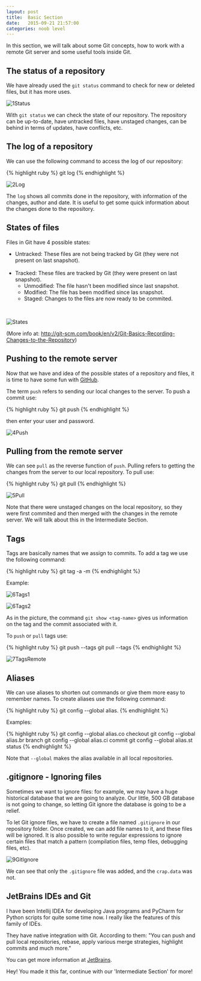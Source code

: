 ```yaml
---
layout: post
title:  Basic Section
date:   2015-09-21 21:57:00
categories: noob level
---
```


In this section, we will talk about some Git concepts, how to work with a remote Git server and some useful tools inside Git.

<h2>The status of a repository</h2>

We have already used the `git status` command to check for new or deleted files, but it has more uses.

![1Status](/assets/basic/1Status.png)

With `git status` we can check the state of our repository. The repository can be up-to-date, have untracked files, have unstaged changes, can be behind in terms of updates, have conflicts, etc.

<h2>The log of a repository</h2>

We can use the following command to access the log of our repository:

{% highlight ruby %}
git log
{% endhighlight %}

![2Log](/assets/basic/2Log.png)

The `log` shows all commits done in the repository, with information of the changes, author and date. It is useful to get some quick information about the changes done to the repository.

<h2>States of files</h2>

Files in Git have 4 possible states:
<ul>
	<li>
		Untracked: These files are not being tracked by Git (they were not present on last snapshot).
	</li>
	<br>
	<li>
		Tracked: These files are tracked by Git (they were present on last snapshot).
		<ul>
			<li>Unmodified: The file hasn't been modified since last snapshot.</li>
			<li>Modified: The file has been modified since las snapshot.</li>
			<li>Staged: Changes to the files are now ready to be commited.</li>
		</ul>
	</li>
</ul>
<br>

![States](/assets/lifecycle.png)

(More info at: http://git-scm.com/book/en/v2/Git-Basics-Recording-Changes-to-the-Repository)

<h2>Pushing to the remote server</h2>

Now that we have and idea of the possible states of a repository and files, it is time to have some fun with [GitHub][github].

The term `push` refers to sending our local changes to the server. To push a commit use:

{% highlight ruby %}
git push
{% endhighlight %}

then enter your user and password.

![4Push](/assets/basic/4Push.png)

<h2>Pulling from the remote server</h2>

We can see `pull` as the reverse function of `push`. Pulling refers to getting the changes from the server to our local repository. To pull use:

{% highlight ruby %}
git pull
{% endhighlight %}

![5Pull](/assets/basic/5Pull.png)

Note that there were unstaged changes on the local repository, so they were first commited and then merged with the changes in the remote server. We will talk about this in the Intermediate Section.

<h2>Tags</h2>

Tags are basically names that we assign to commits. To add a tag we use the following command:

{% highlight ruby %}
git tag -a <tag-name> -m <description>
{% endhighlight %}

Example:

![6Tags1](/assets/basic/6Tags1.png)

![6Tags2](/assets/basic/6Tags2.png)

As in the picture, the command `git show <tag-name>` gives us information on the tag and the commit associated with it.

To `push` or `pull` tags use:

{% highlight ruby %}
git push --tags
git pull --tags
{% endhighlight %}

![7TagsRemote](/assets/basic/7TagsRemote.png)

<h2>Aliases</h2>

We can use aliases to shorten out commands or give them more easy to remember names. To create aliases use the following command:

{% highlight ruby %}
git config --global alias.<new-alias> <command>
{% endhighlight %}

Examples:

{% highlight ruby %}
git config --global alias.co checkout
git config --global alias.br branch
git config --global alias.ci commit
git config --global alias.st status
{% endhighlight %}

Note that `--global` makes the alias available in all local repositories.

<h2>.gitignore - Ignoring files</h2>

Sometimes we want to ignore files: for example, we may have a huge historical database that we are going to analyze. Our little, 500 GB database is not going to change, so letting Git ignore the database is going to be a relief.

To let Git ignore files, we have to create a file named `.gitignore` in our repository folder. Once created, we can add file names to it, and these files will be ignored. It is also possible to write regular expressions to ignore certain files that match a pattern (compilation files, temp files, debugging files, etc).

![9GitIgnore](/assets/basic/9GitIgnore.png)

We can see that only the `.gitignore` file was added, and the `crap.data` was not.

<h2>JetBrains IDEs and Git</h2>

I have been Intellij IDEA for developing Java programs and PyCharm for Python scripts for quite some time now. I really like the features of this family of IDEs.

They have native integration with Git. According to them: "You can push and pull local repositories, rebase, apply various merge strategies, highlight commits and much more."

You can get more information at [JetBrains][jetbrains].

Hey! You made it this far, continue with our 'Intermediate Section' for more!

[jetbrains]: https://www.jetbrains.com/
[github]:   https://github.com/
